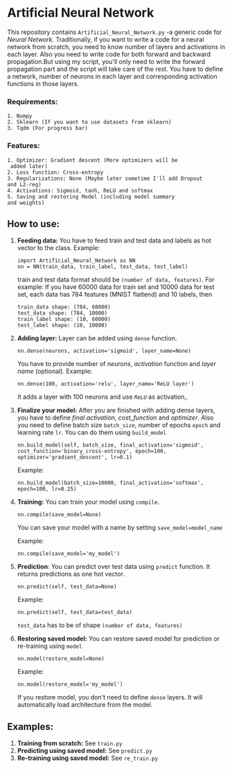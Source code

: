 # Artificial Neural Network

This repository contains `Artificial_Neural_Network.py` -a generic code for *Neural Network*. Traditionally, if you want to 
write a code for a neural network from scratch, you need to know number of layers and activations in 
each layer. Also you need to write code for both forward and backward propagation.But using my script, you'll only need to write the 
forward propagation part and the script will take care of the rest. You have to define a network, number of neurons in each layer and corresponding 
activation functions in those layers. 
### Requirements:
    1. Numpy
    2. Sklearn (If you want to use datasets from sklearn)
    3. Tqdm (For progress bar)

### Features:
    1. Optimizer: Gradient descent (More optimizers will be
     added later)
    2. Loss function: Cross-entropy
    3. Regularizations: None (Maybe later sometime I'll add Dropout 
    and L2-reg)
    4. Activations: Sigmoid, tanh, ReLU and softmax
    5. Saving and restoring Model (including model summary 
    and weights)  

## How to use:
1. __Feeding data:__ You have to feed train and test data and labels as hot vector to the class.
Example:
    ~~~~
    import Artificial_Neural_Network as NN
    nn = NN(train_data, train_label, test_data, test_label)
    ~~~~
    train and test data format should be `(number of data, features)`. For example:  If you have
    60000 data for train set and 10000 data for test set, each data has 784 features (MNIST flattend) 
    and 10 labels, then 
    ~~~~
    train_data shape: (784, 60000)
    test_data shape: (784, 10000)
    train_label shape: (10, 60000)
    test_label shape: (10, 10000)
    ~~~~
2. __Adding layer:__ Layer can be added using `dense` function. 
    ~~~~
    nn.dense(neurons, activation='sigmoid', layer_name=None)
    ~~~~
    You have to provide number of *neurons*, *activation* function and *layer name* (optional).
    Example: 
    ~~~~
    nn.dense(100, activation='relu', layer_name='ReLU layer')
    ~~~~ 
    
    It adds a layer with 100 neurons and use *`ReLU`* as activation,.
    
3. __Finalize your model:__ After you are finished with adding dense layers, you have to define *final activation*, *cost_function* and
    *optimizer*. Also you need to define batch size `batch_size`, number of epochs `epoch` and learning rate `lr`. You can do them using `build_model`
    ~~~~
    nn.build_model(self, batch_size, final_activation='sigmoid', cost_function='binary_cross-entropy', epoch=100, optimizer='gradient_descent', lr=0.1)
    ~~~~ 
    
    Example: 
    
    ~~~~
    nn.build_model(batch_size=10000, final_activation='softmax', epoch=100, lr=0.25)
    ~~~~
4. __Training:__ You can train your model using `compile`.

    ~~~~
    nn.compile(save_model=None)
    ~~~~
    
    You can save your model with a name by setting `save_model=model_name`
    
    Example:
    
    ~~~~
    nn.compile(save_model='my_model')
    ~~~~
    
5. __Prediction__: You can predict over test data using `predict` function. It returns predictions as one hot vector.
    ~~~~
    nn.predict(self, test_data=None)
    ~~~~ 
    
    Example:
    
    ~~~~
    nn.predict(self, test_data=test_data)
    ~~~~
    
    `test_data` has to be of shape `(number of data, features)`
6. __Restoring saved model:__ You can restore saved model for prediction or re-training using `model`

    ~~~~
    nn.model(restore_model=None)
    ~~~~ 
    
    Example:
    
    ~~~~
    nn.model(restore_model='my_model')
    ~~~~
    If you restore model, you don't need to define `dense` layers. It will automatically
    load architecture from the model.
## Examples: 
1.  __Training from scratch:__ See `train.py`
2. __Predicting using saved model:__ See `predict.py`
3. __Re-training using saved model:__ See `re_train.py`